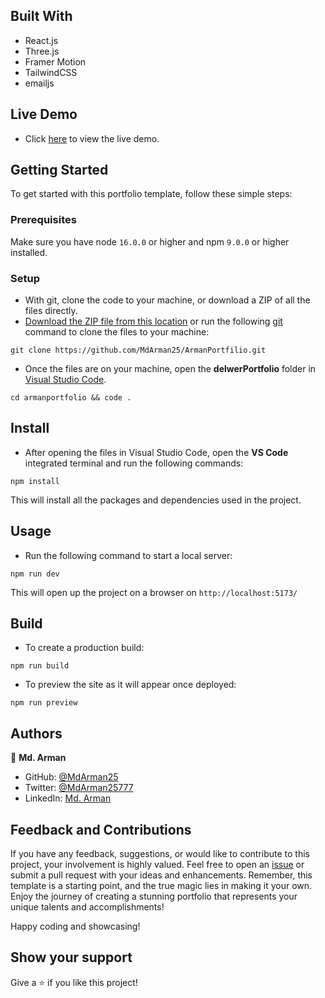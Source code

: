 
## Built With

- React.js
- Three.js
- Framer Motion
- TailwindCSS
- emailjs


## Live Demo

- Click [here](https://mdarmanportfolio.surge.sh/) to view the live demo.

## Getting Started

To get started with this portfolio template, follow these simple steps:

### Prerequisites

Make sure you have node `16.0.0` or higher and npm `9.0.0` or higher installed.

### Setup

- With git, clone the code to your machine, or download a ZIP of all the files directly.
- [Download the ZIP file from this location](https://github.com/delwerhossain/delwerPortfolio/archive/refs/heads/main.zip) or run the following [git](https://git-scm.com/) command to clone the files to your machine:

```
git clone https://github.com/MdArman25/ArmanPortfilio.git
```

- Once the files are on your machine, open the **delwerPortfolio** folder in [Visual Studio Code](https://code.visualstudio.com/download).

```
cd armanportfolio && code .
```

## Install

- After opening the files in Visual Studio Code, open the **VS Code** integrated terminal and run the following commands:

```
npm install
```

This will install all the packages and dependencies used in the project.

## Usage

- Run the following command to start a local server:

```
npm run dev
```

This will open up the project on a browser on `http://localhost:5173/`

## Build

- To create a production build:

```
npm run build
```

- To preview the site as it will appear once deployed:

```
npm run preview
```

## Authors

👤 **Md. Arman**

- GitHub: [@MdArman25](https://github.com/delwerhossain)
- Twitter: [@MdArman25777](https://twitter.com/MdArman25777)
- LinkedIn: [Md. Arman](https://www.linkedin.com/in/md-arman-79b131278/)

## Feedback and Contributions

If you have any feedback, suggestions, or would like to contribute to this project, your involvement is highly valued. Feel free to open an [issue](../../issues/) or submit a pull request with your ideas and enhancements. Remember, this template is a starting point, and the true magic lies in making it your own. Enjoy the journey of creating a stunning portfolio that represents your unique talents and accomplishments!

Happy coding and showcasing!

## Show your support

Give a ⭐️ if you like this project!
